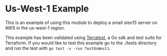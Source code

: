 # Us-West-1 Example

This is an example of using this module to deploy a small sles15 server on AWS in the us-west-1 region.

This example has been validated using [Terratest](https://terratest.gruntwork.io/), a Go sdk and test suite for Terraform.
If you would like to test this example go to the ./tests directory and run the test with `go test -v -run TestUsWest1`.
